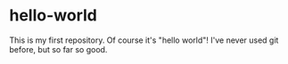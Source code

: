 # hello-world
This is my first repository. Of course it's "hello world"!
I've never used git before, but so far so good.
